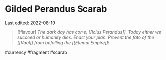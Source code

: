 # Gilded Perandus Scarab
Last edited: 2022-08-19

> [!flavour]
> *The dark day has come, [[Icius Perandus]]. Today either we succeed or humanity dies. Enact your plan. Prevent the fate of the [[Vaal]] from befalling the [[Eternal Empire]]!*


#currency #fragment #scarab